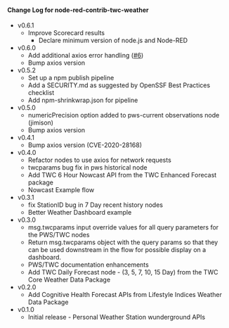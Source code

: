 #### Change Log for node-red-contrib-twc-weather

- v0.6.1
  - Improve Scorecard results
      - Declare minimum version of node.js and Node-RED
- v0.6.0
  - Add additional axios error handling ([#6](https://github.com/johnwalicki/node-red-contrib-twc-weather/issues/6))
  - Bump axios version
- v0.5.2
  - Set up a npm publish pipeline
  - Add a SECURITY.md as suggested by OpenSSF Best Practices checklist
  - Add npm-shrinkwrap.json for pipeline
- v0.5.0
  - numericPrecision option added to pws-current observations node (jimison)
  - Bump axios version
- v0.4.1
  - Bump axios version (CVE-2020-28168)
- v0.4.0
  - Refactor nodes to use axios for network requests
  - twcparams bug fix in pws historical node
  - Add TWC 6 Hour Nowcast API from the TWC Enhanced Forecast package
  - Nowcast Example flow
- v0.3.1
  - fix StationID bug in 7 Day recent history nodes
  - Better Weather Dashboard example
- v0.3.0
  - msg.twcparams input override values for all query parameters for the PWS/TWC nodes
  - Return  msg.twcparams object with the query params so that they can be used downstream in the flow for possible display on a dashboard.
  - PWS/TWC documentation enhancements
  - Add TWC Daily Forecast node - (3, 5, 7, 10, 15 Day) from the TWC Core Weather Data Package
- v0.2.0
  - Add Cognitive Health Forecast APIs from Lifestyle Indices Weather Data Package
- v0.1.0
  - Initial release - Personal Weather Station wunderground APIs
